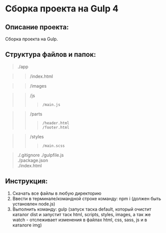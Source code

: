 # Сборка проекта на Gulp 4

## Описание проекта: 
Сборка проекта на Gulp. 

## Структура файлов и папок:  
>./app  

>>  /index.html

>> /images

>>	/js  
>>>		/main.js  

>>	/parts
>>>		/header.html 
>>>		/footer.html 

>>	/styles  
>>>		/main.scss

>./.gitignore 
>./gulpfile.js  
>./package.json  
>./index.html  

## Инструкция:  
1. Скачать все файлы в любую директорию   
2. Ввести в терминале/командной строке команду: npm i (должен быть установлен node.js) 
3. Выполнить команду: gulp (запуск таска default, который очистит каталог dist и запустит таск html, scripts, styles, images, а так же watch - отслеживает изменения в файлах html, css, sass, js и в каталоге img) 


